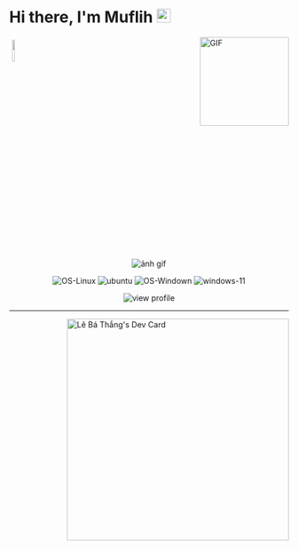<h1>Hi there, I'm Muflih <img src="https://media.giphy.com/media/hvRJCLFzcasrR4ia7z/giphy.gif" width="25px"></h1> 

<img width="10%" style="padding:5px" src="https://img.icons8.com/color/144/000000/python.png"/>

<img align="right" alt="GIF" height="160px" src="https://media.giphy.com/media/Ah3zHH7hvsSB2/giphy.gif" />

<!DOCTYPE html>
<html lang="en">

<head>
    <meta charset="UTF-8">
    <meta name="viewport" content="width=device-width, initial-scale=1.0">
    <!--     <title>README</title> -->
</head>

<body>
    <div align="center">
        <img src="https://media.giphy.com/media/mtmFB01G4rvFEHAsfI/giphy.gif" alt="ảnh gif">
    </div>
    <div align ="center">
        <p>
        <img src="https://img.shields.io/badge/Linux-FCC624?style=for-the-badge&logo=linux&logoColor=black" alt="OS-Linux">
        <img src="https://img.shields.io/badge/Ubuntu-E95420?style=for-the-badge&logo=ubuntu&logoColor=white" alt="ubuntu">
        <!-- </p>
        <p> -->
        <img src="https://img.shields.io/badge/Windows-0078D6?style=for-the-badge&logo=windows&logoColor=white" alt="OS-Windown">
        <img src="https://img.shields.io/badge/Windows_11-0078d4?style=for-the-badge&logo=windows-11&logoColor=white" alt="windows-11">
        </p>
    </div>
    <div align="center">
        <img src="https://komarev.com/ghpvc/?username=lebathang&color=blueviolet&style=flat&label=PROFILE+VIEWS"
            alt="view profile">
    </div>
    <hr width="100%">
    <a href="https://app.daily.dev/lebathang"><img align="right"
            src="https://api.daily.dev/devcards/ee98497bac234fe4886bf7bd42098d69.png?r=etl" width="400"
            alt="Lê Bá Thắng's Dev Card" />
